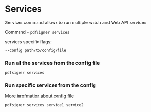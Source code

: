 # Services

Services command allows to run multiple watch and Web API services

Command - `pdfsigner services` 

services specific flags:

```
--config path/to/config/file 
```

### Run all the services from the config file

```
pdfsigner services
```

### Run specific services from the config

[More inrofmation about config file](./configuration-file.md)


```
pdfsigner services service1 service2
```
